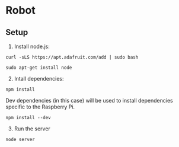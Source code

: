 # Robot



## Setup

1. Install node.js:

`curl -sLS https://apt.adafruit.com/add | sudo bash`

`sudo apt-get install node`

2. Intall dependencies:

`npm install`

Dev dependencies (in this case) will be used to install dependencies specific to the Raspberry Pi.

`npm install --dev`

3. Run the server

`node server`

